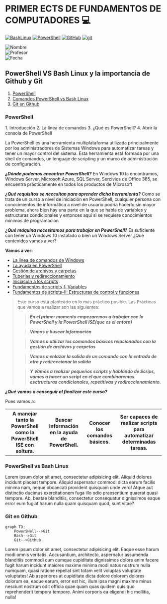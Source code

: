 

# PRIMER ECTS DE FUNDAMENTOS DE COMPUTADORES 💻

[![BashLinux](https://img.shields.io/badge/gnu%20bash-%234EAA25.svg?&style=for-the-badge&logo=gnu%20bash&logoColor=white)](#ComparativaBash)
[![PowerShell](https://img.shields.io/badge/powershell-%235391FE.svg?&style=for-the-badge&logo=powershell&logoColor=white)](#PowerShell)
[![GitHub](https://img.shields.io/badge/github-%23181717.svg?&style=for-the-badge&logo=github&logoColor=white)](#Github)
[![git](https://img.shields.io/badge/git-%23F05032.svg?&style=for-the-badge&logo=git&logoColor=white)](#Github)

![Nombre](https://img.shields.io/badge/Nombre:-Jose%20Luis%20Obiang%20Ela%20Nanguan-orange) <br>
![Profesor](https://img.shields.io/badge/Profesor:-Francisco%20Fernandez%20de%20Vega-orange) <br>
![Fecha](https://img.shields.io/badge/Fecha-27%2F04%2F2022-orange)

<h2>PowerShell VS Bash Linux y la importancia de Github y Git</h2>
<ol>
<li><a href="#PowerShell">PowerShell</a></li>
<li><a href="#ComparativaBash">Comandos PowerShell vs Bash Linux</a></li>
<li><a href="#Github">Git en Github</a></li>
</ol>

<h3>PowerShell</h3>
1. Introducción
2. La línea de comandos
3. ¿Qué es PowerShell?
4. Abrir la consola de PowerShell

<p id="PowerShell">La PowerShell es una herramienta multiplataforma utilizada principalmente por los administradores de Sistemas Windows para automatizar tareas y tener un mayor control del sistema.
Esta herramienta está formada por una shell de comandos, un lenguaje de scripting y un marco de administración de configuración.

***¿Dónde podemos encontrar PowerShell?*** En Windows 10 la encontramos, Windows Server, Microsoft Azure, SQL Server, Sercivios de Office 365, se encuentra prácticamente en todos los productos de Microsoft

***¿Qué requisitos se necesitan para aprender dicha herramienta?***
Como se trata de un curso a nivel de iniciación en PowerShell, cualquier persona con conocimientos de informática a nivel de usuario podría hacerlo sin mayor problema, ahora bien hay una parte en la que se habla de variables y estructuras condicionales y entonces aquí si se requiere conocimientos mínimos de programación

***¿Qué máquina necesitamos para trabajar en PowerShell?***
Es suficiente con tener un Windows 10 instalado o bien un Windows Server
¿Qué contenidos vamos a ver?

**Vamos a ver:**
</p>
<ul>
<li><a href="#Comandos">La línea de comandos de Windows</a></li>
<li><a href="#Ayuda">La ayuda en PowerShell</a></li>
<li><a href="#Archivos">Gestión de archivos y carpetas</a></li>
<li><a href="#Tuberias">Tuberías y redireccionamiento</a></li>
<li><a href="#Scripts">Iniciación a los scripts</a></li>
<li><a href="#F1">Fundamentos de scripts-I: Variables</a></li>
<li><a href="F2">Fundamentos de scripts-II: Estructuras de control y funciones</a></li>
</ul>

>Este curso está planteado en lo más práctico posible. Las Prácticas que vamos a realizar son las siguientes:
> 
> >___En el primer momento empezaremos a trabajar con la PowerShell y la PowerShell ISE(que es el entorn)___
> 
> >___Vamos a buscar Información___
> 
> >___Vamos a utilizar los comandos básicos relacionados con la gestión de archivos y carpetas___
>
>> ___Vamos a enlazar la salida de un comando con la entrada de otro y redireccionar la salida___
> 
>>___Y Vamos a realizar pequeños scripts y hablando de Scrips, vamos a hacer un script en el que combinaremos esctructuras condicionales, repetitivas y redireccionamiento.___

***¿Qué vamos a conseguir al finalizar este curso?***

Pues vamos a:
<table>
<tr>
<th><strong>A manejar tanto la PowerShell como la PowerShell ISE con soltura.</strong></th>
<th><strong>Buscar información en la ayuda de PowerShell.</strong></th>
<th><strong>Conocer los comandos básicos.</strong></th>
<th><strong>Ser capaces de realizar scripts para automatizar determinadas tareas.</strong></th>
</tr>
</table>

<h3>PowerShell vs Bash Linux</h3>
<p id="ComparativaBash">Lorem ipsum dolor sit amet, consectetur adipisicing elit. Aliquid dolores incidunt placeat tempore. Aliquid aspernatur commodi dicta earum facilis minima nam, neque obcaecati provident quisquam unde vero! Atque aut distinctio ducimus exercitationem fuga illo odio praesentium quaerat quasi tempore. Ab, beatae blanditiis, consectetur consequatur dignissimos eaque error eum fugiat harum nulla quam quisquam quod, sunt vitae?</p>
<h3>Git en Github</h3>

```mermaid
graph TD;
    PowerSHell-->Git
    Bash-->Git
    Git-->Github
```
<p id="Github">Lorem ipsum dolor sit amet, consectetur adipisicing elit. Eaque esse harum modi omnis veritatis. Accusantium, architecto, aspernatur assumenda blanditiis commodi cum cumque cupiditate dignissimos dolore enim facere fugit harum incidunt maiores maxime minima modi natus nostrum nulla numquam, quasi ratione repellat sint totam velit voluptas voluptate voluptates! Ab asperiores at cupiditate dicta dolore dolorem dolores dolorum ea, eaque earum, error est hic, illum ipsa magni maxime minus nesciunt nostrum odit officia quae quam quas quidem quis quo reprehenderit tempora tempore. Animi corporis ea eligendi hic mollitia, nulla!</p>


